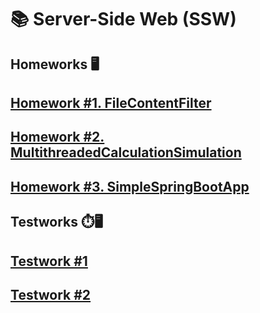 # 📚 Server-Side Web (SSW)

## Homeworks 🖥️

## [Homework #1. FileContentFilter](/homeworks/lab1/FilterTool/)

## [Homework #2. MultithreadedCalculationSimulation](/homeworks/lab2/MultithreadedCalculationSimulation/)

## [Homework #3. SimpleSpringBootApp](/homeworks/lab3/)


## Testworks ⏱️🖥️

## [Testwork #1](/testworks/test1/TestWork/)

## [Testwork #2](/testworks/test2/)